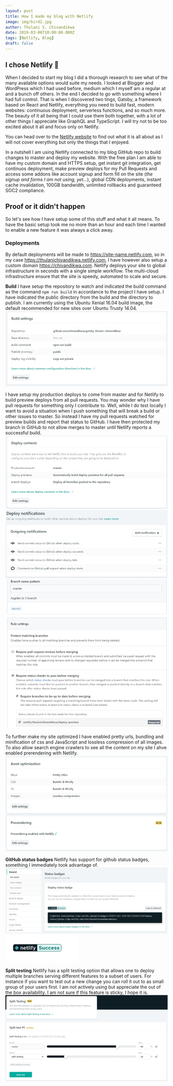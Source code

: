 ```yaml
---
layout: post
title: How I made my blog with Netlify
image: img/bird2.jpg
author: Thulani S. Chivandikwa
date: 2019-03-06T10:00:00.000Z
tags: [Netlify, Blog]
draft: false
---
```


## I chose Netlify :heart_decoration:

When I decided to start my blog I did a thorough research to see what of the many available options would suite my needs. I looked at Blogger and WordPress which I had used before, medium which I myself am a regular at and a bunch off others. In the end I decided to go with something where I had full control. That is when I discovered two tings, Gatsby, a framework based on React and Netlify, everything you need to build fast, modern websites: continuous deployment, serverless functions, and so much more. The beauty of it all being that I could use them both together, with a lot of other things I appreciate like GraphQL and TypeScript. I will try not to be too excited about it all and focus only on Netlify.

You can head over to the [Netlify website](https://www.netlify.com/) to find out what it is all about as I will not cover everything but only the things that I enjoyed.

In a nutshell I am using Netlify connected to my blog GitHub repo to build changes to master and deploy my website. With the free plan I am able to have my custom domain and HTTPS setup, get instant git integration, get continuos deployment, make preview deploys for my Pull Requests and access some addons like account signup and form fill on the site (<i>the signup and forms I am not using, yet...</i>), global CDN deployments, instant cache invalidation, 100GB bandwidth, unlimited rollbacks and guaranteed SOC2 compliance.

## Proof or it didn't happen

So let's see how I have setup some of this stuff and what it all means. To have the basic setup took me no more than an hour and each time I wanted to enable a new feature it was always a click away.

### Deployments

By default deployments will be made to https://site-name.netlify.com, so in my case https://thulanichivandikwa.netlify.com, I have however also setup a custom domain https://chivandikwa.com. Netlify deploys your site to global infrastructure in seconds with a single simple workflow. The multi-cloud infrastructure ensure that the site is speedy, automated to scale and secure.

<b>Build</b>
I have setup the repository to watch and indicated the build command as the command <code>npm run build</code> in accordance to the project I have setup. I have indicated the public directory from the build and the directory to publish. I am currently using the Ubuntu Xenial 16.04 build image, the default recommended for new sites over Ubuntu Trusty 14.04.
![build-settings](https://raw.githubusercontent.com/chivandikwa/gatsby-thulani-chivandikwa/master/src/content/img/build-settings.jpg)

I have setup my production deploys to come from master and for Netlify to build preview deploys from all pull requests. You may wonder why I have pull requests for something only I contribute to. Well, while I do test locally I want to avoid a situation when I push something that will break a build or other issues to master. So instead I have my pull requests watched for preview builds and report that status to GitHub. I have then protected my branch in GitHub to not allow merges to master until Netlify reports a successful build.
![deploy-settings](https://raw.githubusercontent.com/chivandikwa/gatsby-thulani-chivandikwa/master/src/content/img/deploy-settings.jpg)
![deploy-notifications](https://raw.githubusercontent.com/chivandikwa/gatsby-thulani-chivandikwa/master/src/content/img/deploy-notifications.jpg)
![github-branch-protection](https://raw.githubusercontent.com/chivandikwa/gatsby-thulani-chivandikwa/master/src/content/img/github-branch-protection.jpg)

To further make my site optimized I have enabled pretty urls, bundling and minification of css and JavaScript and lossless compression of all images. To also allow search engine crawlers to see all the content on my site I ahve enabled prerendering with Netlify.
![optimization](https://raw.githubusercontent.com/chivandikwa/gatsby-thulani-chivandikwa/master/src/content/img/optimization.jpg)

<b>GitHub status badges</b>
Netlify has support for github status badges, something I immediately took advantage of.
![status-badge-setup](https://raw.githubusercontent.com/chivandikwa/gatsby-thulani-chivandikwa/master/src/content/img/status-badge-setup.jpg)
![status-badge](https://raw.githubusercontent.com/chivandikwa/gatsby-thulani-chivandikwa/master/src/content/img/status-badge.jpg)

<b>Split testing</b>
Netlify has a split testing option that allows one to deploy multiple branches serving different features to a subset of users. For instance if you want to test out a new change you can roll it out to as small group of your users first. I am not actively using but appreciate the out of the box availability. I am not sure if this feature is sticky, I hope it is.
![split-testing](https://raw.githubusercontent.com/chivandikwa/gatsby-thulani-chivandikwa/master/src/content/img/split-testing.jpg)
